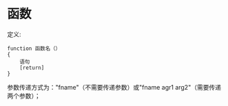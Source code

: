 # 函数

定义:

    function 函数名（）    
    {    
    	语句    
    	[return]    
    }

参数传递方式为："fname"（不需要传递参数）或"fname agr1 arg2"（需要传递两个参数）；